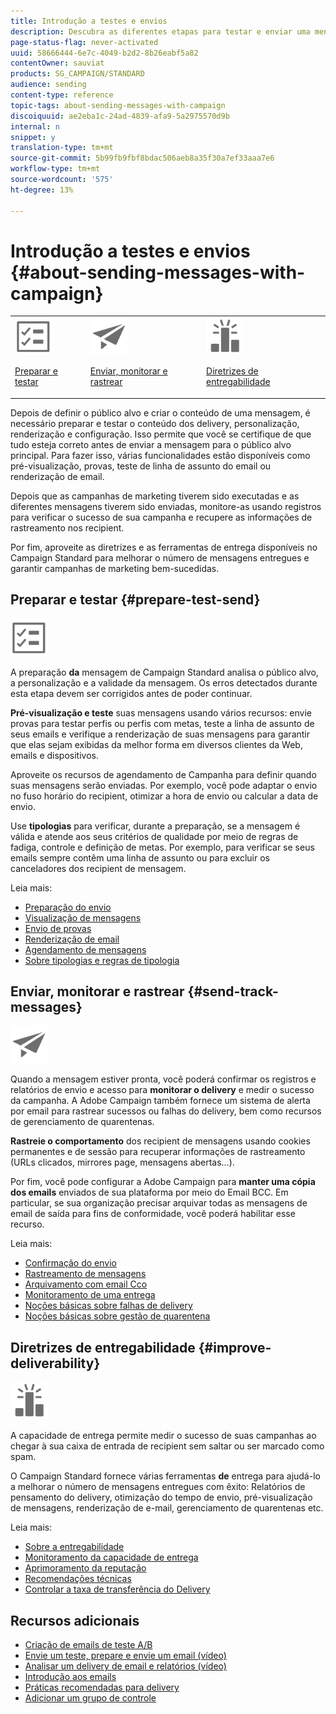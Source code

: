 ```yaml
---
title: Introdução a testes e envios
description: Descubra as diferentes etapas para testar e enviar uma mensagem.
page-status-flag: never-activated
uuid: 58666444-6e7c-4049-b2d2-8b26eabf5a82
contentOwner: sauviat
products: SG_CAMPAIGN/STANDARD
audience: sending
content-type: reference
topic-tags: about-sending-messages-with-campaign
discoiquuid: ae2eba1c-24ad-4839-afa9-5a2975570d9b
internal: n
snippet: y
translation-type: tm+mt
source-git-commit: 5b99fb9fbf8bdac506aeb8a35f30a7ef33aaa7e6
workflow-type: tm+mt
source-wordcount: '575'
ht-degree: 13%

---
```



# Introdução a testes e envios {#about-sending-messages-with-campaign}

<table>
<tr>
<td><img src="assets/do-not-localize/icon_prepare.svg" width="60px"><p><a href="#prepare-test-send">Preparar e testar</a></p></td>
<td><img src="assets/do-not-localize/icon_send.svg" width="60px"><p><a href="#send-track-messages">Enviar, monitorar e rastrear</a></p></td>
<td><img src="assets/do-not-localize/icon_deliverability.svg" width="60px"><p><a href="#improve-deliverability">Diretrizes de entregabilidade</a></p></td></tr>
</table>

Depois de definir o público alvo e criar o conteúdo de uma mensagem, é necessário preparar e testar o conteúdo dos delivery, personalização, renderização e configuração. Isso permite que você se certifique de que tudo esteja correto antes de enviar a mensagem para o público alvo principal. Para fazer isso, várias funcionalidades estão disponíveis como pré-visualização, provas, teste de linha de assunto do email ou renderização de email.

Depois que as campanhas de marketing tiverem sido executadas e as diferentes mensagens tiverem sido enviadas, monitore-as usando registros para verificar o sucesso de sua campanha e recupere as informações de rastreamento nos recipient.

Por fim, aproveite as diretrizes e as ferramentas de entrega disponíveis no Campaign Standard para melhorar o número de mensagens entregues e garantir campanhas de marketing bem-sucedidas.

## Preparar e testar {#prepare-test-send}

<img src="assets/do-not-localize/icon_prepare.svg" width="60px">

A preparação **da** mensagem de Campaign Standard analisa o público alvo, a personalização e a validade da mensagem. Os erros detectados durante esta etapa devem ser corrigidos antes de poder continuar.

**Pré-visualização e teste** suas mensagens usando vários recursos: envie provas para testar perfis ou perfis com metas, teste a linha de assunto de seus emails e verifique a renderização de suas mensagens para garantir que elas sejam exibidas da melhor forma em diversos clientes da Web, emails e dispositivos.

Aproveite os recursos de agendamento de Campanha para definir quando suas mensagens serão enviadas. Por exemplo, você pode adaptar o envio no fuso horário do recipient, otimizar a hora de envio ou calcular a data de envio.

Use **tipologias** para verificar, durante a preparação, se a mensagem é válida e atende aos seus critérios de qualidade por meio de regras de fadiga, controle e definição de metas. Por exemplo, para verificar se seus emails sempre contêm uma linha de assunto ou para excluir os canceladores dos recipient de mensagem.

Leia mais:

* [Preparação do envio](../../sending/using/preparing-the-send.md)
* [Visualização de mensagens](../../sending/using/previewing-messages.md)
* [Envio de provas](../../sending/using/sending-proofs.md)
* [Renderização de email](../../sending/using/email-rendering.md)
* [Agendamento de mensagens](../../sending/using/about-scheduling-messages.md)
* [Sobre tipologias e regras de tipologia](../../sending/using/about-typology-rules.md)

## Enviar, monitorar e rastrear {#send-track-messages}

<img src="assets/do-not-localize/icon_send.svg"  width="60px">

Quando a mensagem estiver pronta, você poderá confirmar os registros e relatórios de envio e acesso para **monitorar o delivery** e medir o sucesso da campanha. A Adobe Campaign também fornece um sistema de alerta por email para rastrear sucessos ou falhas do delivery, bem como recursos de gerenciamento de quarentenas.

**Rastreie o comportamento** dos recipient de mensagens usando cookies permanentes e de sessão para recuperar informações de rastreamento (URLs clicados, mirrores page, mensagens abertas...).

Por fim, você pode configurar a Adobe Campaign para **manter uma cópia dos emails** enviados de sua plataforma por meio do Email BCC. Em particular, se sua organização precisar arquivar todas as mensagens de email de saída para fins de conformidade, você poderá habilitar esse recurso.

Leia mais:

* [Confirmação do envio](../../sending/using/confirming-the-send.md)
* [Rastreamento de mensagens](../../sending/using/tracking-messages.md)
* [Arquivamento com email Cco](../../sending/using/archiving.md)
* [Monitoramento de uma entrega](../../sending/using/monitoring-a-delivery.md)
* [Noções básicas sobre falhas de delivery](../../sending/using/understanding-delivery-failures.md)
* [Noções básicas sobre gestão de quarentena](../../sending/using/understanding-quarantine-management.md)

## Diretrizes de entregabilidade {#improve-deliverability}

<img src="assets/do-not-localize/icon_deliverability.svg"  width="60px">

A capacidade de entrega permite medir o sucesso de suas campanhas ao chegar à sua caixa de entrada de recipient sem saltar ou ser marcado como spam.

O Campaign Standard fornece várias ferramentas **de** entrega para ajudá-lo a melhorar o número de mensagens entregues com êxito: Relatórios de pensamento do delivery, otimização do tempo de envio, pré-visualização de mensagens, renderização de e-mail, gerenciamento de quarentenas etc.

Leia mais:

* [Sobre a entregabilidade](../../sending/using/about-deliverability.md)
* [Monitoramento da capacidade de entrega](../../sending/using/monitor-deliverability.md)
* [Aprimoramento da reputação](../../sending/using/improving-reputation.md)
* [Recomendações técnicas](../../sending/using/technical-recommendations.md)
* [Controlar a taxa de transferência do Delivery](../../reporting/using/delivery-throughput.md)

## Recursos adicionais

* [Criação de emails de teste A/B](../../channels/using/designing-an-a-b-test-email.md)
* [Envie um teste, prepare e envie um email (vídeo)](https://docs.adobe.com/content/help/en/campaign-standard-learn/tutorials/communication-channels/email/sending-test-preparing-sending-email.html)
* [Analisar um delivery de email e relatórios (vídeo)](https://docs.adobe.com/content/help/en/campaign-standard-learn/tutorials/communication-channels/email/reviewing-personalized-email-delivery-and-reports.html)
* [Introdução aos emails](https://helpx.adobe.com/br/campaign/kb/acs-get-started-with-emails.html)
* [Práticas recomendadas para delivery](../../sending/using/delivery-best-practices.md)
* [Adicionar um grupo de controle](../../sending/using/control-group.md)
